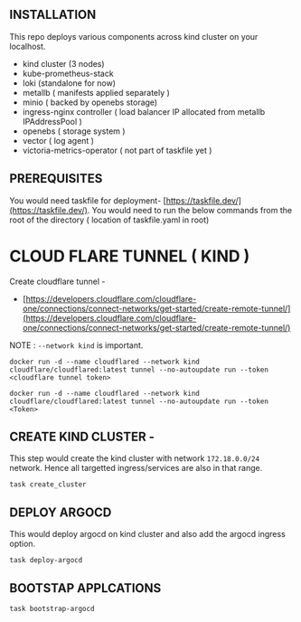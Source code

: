 ## INSTALLATION

This repo deploys various components across kind cluster on your localhost.
- kind cluster (3 nodes)
- kube-prometheus-stack
- loki (standalone for now)
- metallb ( manifests applied separately )
- minio ( backed by openebs storage)
- ingress-nginx controller ( load balancer IP allocated from metallb IPAddressPool )
- openebs ( storage system )
- vector ( log agent )
- victoria-metrics-operator ( not part of taskfile yet )


## PREREQUISITES 

You would need taskfile for deployment- [https://taskfile.dev/](https://taskfile.dev/). You would need to run the below commands from the root of the directory ( location of taskfile.yaml in root)


# CLOUD FLARE TUNNEL ( KIND )

Create cloudflare tunnel - 

- [https://developers.cloudflare.com/cloudflare-one/connections/connect-networks/get-started/create-remote-tunnel/](https://developers.cloudflare.com/cloudflare-one/connections/connect-networks/get-started/create-remote-tunnel/)

NOTE : `--network kind` is important.

```
docker run -d --name cloudflared --network kind cloudflare/cloudflared:latest tunnel --no-autoupdate run --token <cloudflare tunnel token>
```


```
docker run -d --name cloudflared --network kind cloudflare/cloudflared:latest tunnel --no-autoupdate run --token <Token> 
```

## CREATE KIND CLUSTER -

This step would create the kind cluster with network `172.18.0.0/24` network. Hence all targetted ingress/services are also in that range.
```
task create_cluster
```

## DEPLOY ARGOCD

This would deploy argocd on kind cluster and also add the argocd ingress option.
```
task deploy-argocd
```

## BOOTSTAP APPLCATIONS

```
task bootstrap-argocd
```
